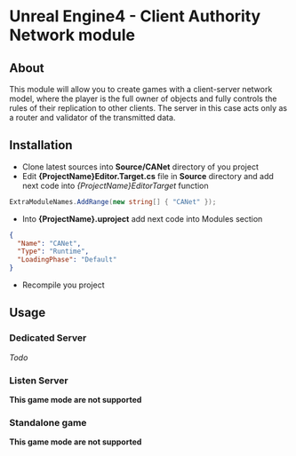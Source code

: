 # Unreal Engine4 - Client Authority Network module

## About
This module will allow you to create games with a client-server network model, where the player is the full owner of objects and fully controls the rules of their replication to other clients. The server in this case acts only as a router and validator of the transmitted data.

## Installation
- Clone latest sources into **Source/CANet** directory of you project
- Edit **{ProjectName}Editor.Target.cs** file in **Source** directory and add next code into *{ProjectName}EditorTarget* function
```c#
ExtraModuleNames.AddRange(new string[] { "CANet" });
```
- Into **{ProjectName}.uproject** add next code into Modules section
```json
{
  "Name": "CANet",
  "Type": "Runtime",
  "LoadingPhase": "Default"
}
```
- Recompile you project

## Usage
### Dedicated Server
*Todo*

### Listen Server
**This game mode are not supported**

### Standalone game
**This game mode are not supported**

